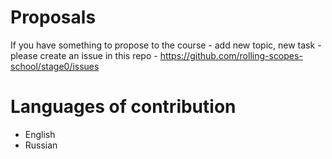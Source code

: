 # Proposals
If you have something to propose to the course - add new topic, new task - please create an issue in this repo - https://github.com/rolling-scopes-school/stage0/issues

# Languages of contribution
* English
* Russian
